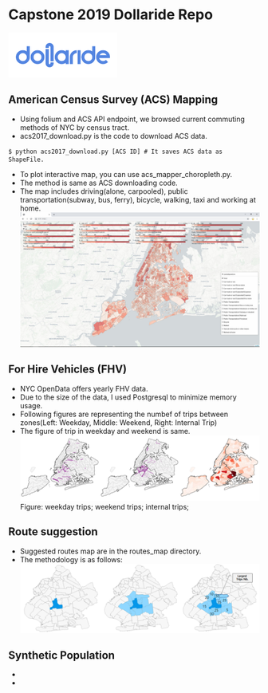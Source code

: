 # Capstone 2019 Dollaride Repo
![dollaride](./imgs/dollaride.png)
## American Census Survey (ACS) Mapping
- Using folium and ACS API endpoint, we browsed current commuting methods of NYC by census tract.
- acs2017_download.py is the code to download ACS data.
```
$ python acs2017_download.py [ACS ID] # It saves ACS data as ShapeFile.
```
- To plot interactive map, you can use acs_mapper_choropleth.py.
- The method is same as ACS downloading code.
- The map includes driving(alone, carpooled), public transportation(subway, bus, ferry), bicycle, walking, taxi and working at home.
![acs](./imgs/0_acs.jpg)

## For Hire Vehicles (FHV)
- NYC OpenData offers yearly FHV data.
- Due to the size of the data, I used Postgresql to minimize memory usage.
- Following figures are representing the numbef of trips between zones(Left: Weekday, Middle: Weekend, Right: Internal Trip)
- The figure of trip in weekday and weekend is same.
![fhv_pic](./imgs/fhv_pic.png)
Figure: weekday trips; weekend trips; internal trips;
## Route suggestion
- Suggested routes map are in the routes_map directory.
- The methodology is as follows:
![mk_route](./imgs/mk_route.png)

## Synthetic Population
- 
-
